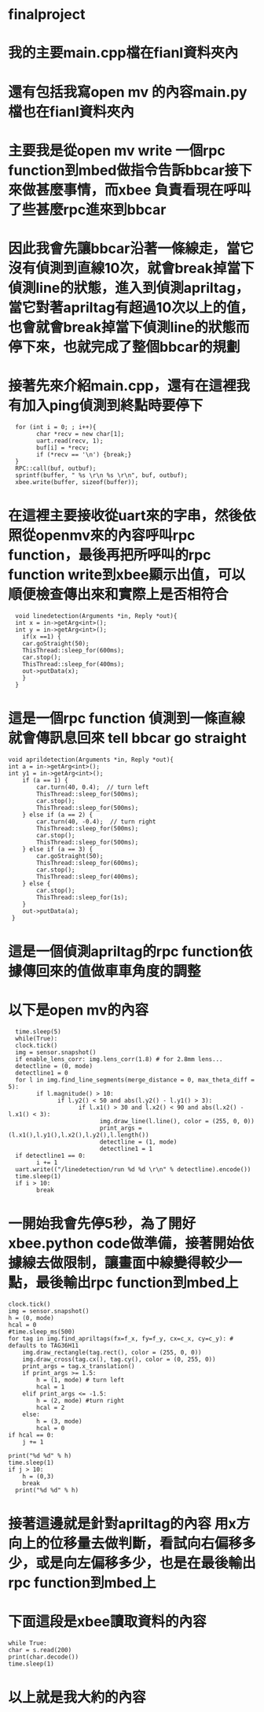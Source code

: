 # finalproject
# 我的主要main.cpp檔在fianl資料夾內
# 還有包括我寫open mv 的內容main.py檔也在fianl資料夾內

# 主要我是從open mv write 一個rpc function到mbed做指令告訴bbcar接下來做甚麼事情，而xbee 負責看現在呼叫了些甚麼rpc進來到bbcar
# 因此我會先讓bbcar沿著一條線走，當它沒有偵測到直線10次，就會break掉當下偵測line的狀態，進入到偵測apriltag，當它對著apriltag有超過10次以上的值，也會就會break掉當下偵測line的狀態而停下來，也就完成了整個bbcar的規劃
# 接著先來介紹main.cpp，還有在這裡我有加入ping偵測到終點時要停下
     
      for (int i = 0; ; i++){
            char *recv = new char[1];
            uart.read(recv, 1);
            buf[i] = *recv;
            if (*recv == '\n') {break;}
      }
      RPC::call(buf, outbuf);
      sprintf(buffer, " %s \r\n %s \r\n", buf, outbuf);
      xbee.write(buffer, sizeof(buffer));

# 在這裡主要接收從uart來的字串，然後依照從openmv來的內容呼叫rpc function，最後再把所呼叫的rpc function write到xbee顯示出值，可以順便檢查傳出來和實際上是否相符合
      void linedetection(Arguments *in, Reply *out){
      int x = in->getArg<int>();
      int y = in->getArg<int>();
        if(x ==1) {
        car.goStraight(50);
        ThisThread::sleep_for(600ms);
        car.stop();
        ThisThread::sleep_for(400ms);
        out->putData(x);
        }
      }
# 這是一個rpc function 偵測到一條直線就會傳訊息回來 tell bbcar go straight
    void aprildetection(Arguments *in, Reply *out){
    int a = in->getArg<int>();
    int y1 = in->getArg<int>();
        if (a == 1) {
            car.turn(40, 0.4);  // turn left
            ThisThread::sleep_for(500ms);
            car.stop();
            ThisThread::sleep_for(500ms);
        } else if (a == 2) {
            car.turn(40, -0.4);  // turn right
            ThisThread::sleep_for(500ms);
            car.stop();
            ThisThread::sleep_for(500ms); 
        } else if (a == 3) {
            car.goStraight(50);
            ThisThread::sleep_for(600ms);
            car.stop();
            ThisThread::sleep_for(400ms);
        } else {
            car.stop();
            ThisThread::sleep_for(1s);
        }
        out->putData(a);
     }
# 這是一個偵測apriltag的rpc function依據傳回來的值做車車角度的調整

# 以下是open mv的內容
      time.sleep(5)
      while(True):
      clock.tick()
      img = sensor.snapshot()
      if enable_lens_corr: img.lens_corr(1.8) # for 2.8mm lens...
      detectline = (0, mode)
      detectline1 = 0
      for l in img.find_line_segments(merge_distance = 0, max_theta_diff = 5):
            if l.magnitude() > 10:
                  if l.y2() < 50 and abs(l.y2() - l.y1() > 3):
                        if l.x1() > 30 and l.x2() < 90 and abs(l.x2() - l.x1() < 3):
                              img.draw_line(l.line(), color = (255, 0, 0))
                              print_args = (l.x1(),l.y1(),l.x2(),l.y2(),l.length())
                              detectline = (1, mode)
                              detectline1 = 1
      if detectline1 == 0:
            i += 1
      uart.write(("/linedetection/run %d %d \r\n" % detectline).encode())
      time.sleep(1)
      if i > 10:
            break
 # 一開始我會先停5秒，為了開好xbee.python code做準備，接著開始依據線去做限制，讓畫面中線變得較少一點，最後輸出rpc function到mbed上

    clock.tick()
    img = sensor.snapshot()
    h = (0, mode)
    hcal = 0
    #time.sleep_ms(500)
    for tag in img.find_apriltags(fx=f_x, fy=f_y, cx=c_x, cy=c_y): # defaults to TAG36H11
        img.draw_rectangle(tag.rect(), color = (255, 0, 0))
        img.draw_cross(tag.cx(), tag.cy(), color = (0, 255, 0))
        print_args = tag.x_translation()
        if print_args >= 1.5:
            h = (1, mode) # turn left
            hcal = 1
        elif print_args <= -1.5:
            h = (2, mode) #turn right
            hcal = 2
        else:
            h = (3, mode)
            hcal = 0
    if hcal == 0:
        j += 1
    
    print("%d %d" % h)
    time.sleep(1)
    if j > 10:
        h = (0,3)
        break
      print("%d %d" % h)
      
  # 接著這邊就是針對apriltag的內容 用x方向上的位移量去做判斷，看試向右偏移多少，或是向左偏移多少，也是在最後輸出rpc function到mbed上
  
  # 下面這段是xbee讀取資料的內容
    while True:
    char = s.read(200)
    print(char.decode())
    time.sleep(1)
   
  # 以上就是我大約的內容
  

